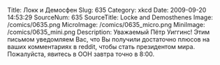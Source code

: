 Title: Локк и Демосфен 
Slug: 635 
Category: xkcd 
Date: 2009-09-20 14:53:29 
SourceNum: 635 
SourceTitle: Locke and Demosthenes 
Image: /comics/0635.png 
MicroImage: /comics/0635_micro.png 
MiniImage: /comics/0635_mini.png 
Description: Уважаемый Пётр Уиггинс! Этим письмом уведомляем Вас, что Вы получили достаточно плюсов на ваших комментариях в reddit, чтобы стать президентом мира. Пожалуйста, явитесь в ООН завтра точно в 8:00. 

